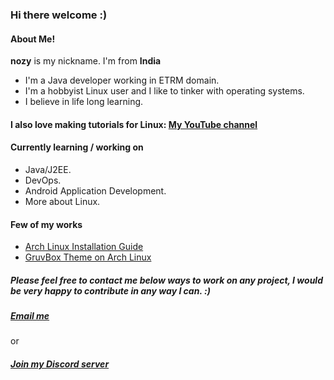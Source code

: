 ### Hi there welcome :)<br>

#### About Me!
<b>nozy</b> is my nickname. I'm from <b>India</b><br>
- I'm a Java developer working in ETRM domain.<br>
- I'm a hobbyist Linux user and I like to tinker with operating systems.<br>
- I believe in life long learning.<br>
  
#### I also love making tutorials for Linux: [My YouTube channel](https://www.youtube.com/channel/UCz4qSiJf76CDsCyVpz-M9sg) <br>

#### Currently learning / working on
* Java/J2EE.
* DevOps.
* Android Application Development.
* More about Linux.

#### Few of my works
- [Arch Linux Installation Guide](https://github.com/geeknozy/Arch-Linux-Installation-Guide)
- [GruvBox Theme on Arch Linux](https://github.com/geeknozy/Arch-BSPWM)

##### Please feel free to contact me below ways to work on any project, I would be very happy to contribute in any way I can. :)

##### [Email me](geeknozy@protonmail.com) <br />

or

##### [Join my Discord server](https://discord.com/invite/3qnMJpdSqa) <br />
